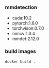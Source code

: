### mmdetection

- cuda:10.2
- pytorch:1.6.0
- torchvison:0.7.0
- mmcv:1.3.4
- mmdet:2.12.0


### build images

`docker build .`